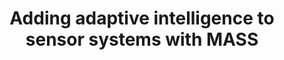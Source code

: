 ---
layout: publication
authors: 'C. Frederickson, T. Gracie, S. Portley, M. Moore, D. Cahall, and R. Polikar'
title: 'Adding adaptive intelligence to sensor systems with MASS'
year: '2017'
conference: 'IEEE Sensors Applications Symposium'
---